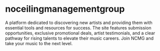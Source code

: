 # noceilingmanagementgroup
A platform dedicated to discovering new artists and providing them with essential tools and resources for success. The site features submission opportunities, exclusive promotional deals, artist testimonials, and a clear pathway for rising talents to elevate their music careers. Join NCMG and take your music to the next level.
